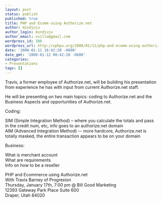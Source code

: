 ```yaml
---
layout: post
status: publish
published: true
title: PHP and Ecomm using Authorize.net
author: mindjuju
author_login: mindjuju
author_email: vvilla@gmail.com
wordpress_id: 386
wordpress_url: http://uphpu.org/2008/01/11/php-and-ecomm-using-authorizenet/
date: '2008-01-11 18:42:20 -0600'
date_gmt: '2008-01-12 00:42:20 -0600'
categories:
- Presentations
tags: []
---
```

<p>Travis, a former employee of Authorize.net, will be building his presentation from experience he has with input from current Authorize.net staff.</p>
<p>He will be presenting on two main topics: coding to Authorize.net and the Business Aspects and opportunities of Authorize.net.</p>
<p>Coding: </p>
<p> SIM (Simple Integration Method) &ndash; where you calculate the totals  and pass in the credit num, etc, info goes to an authorize.net domain<br />
 AIM (Advanced Integration Method) --  more hardcore, Authorize.net is totally masked, the entire transaction appears to be on your domain</p>
<p>Business:             </p>
<p> What is merchant account<br />
 What are requirements<br />
 Info on how to be a reseller</p>
<p>PHP and Ecommerce using Authorize.net<br />
With Travis Barney of Progrexion<br />
Thursday, January 17th, 7:00 pm @ Bill Good Marketing<br />
12393 Gateway Park Place Suite 600<br />
Draper, Utah 84020</p>
